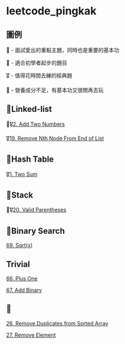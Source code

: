 # leetcode_pingkak

## 圖例

🎯 - 面試愛出的重點主題，同時也是重要的基本功

🔰 - 適合初學者起步的題目

🎖️ - 值得花時間去練的經典題

💩 - 營養成分不足，有基本功又很閒再去玩

## 🎯Linked-list
🔰🎖️[2. Add Two Numbers](https://github.com/WasabiPingKak/leetcode_pingkak/blob/main/Problems/2.%20Add%20Two%20Numbers.md)

🎖️[19. Remove Nth Node From End of List](https://github.com/WasabiPingKak/leetcode_pingkak/blob/main/Problems/19.%20Remove%20Nth%20Node%20From%20End%20of%20List.md)

## 🎯Hash Table
🎖️[1. Two Sum](https://github.com/WasabiPingKak/leetcode_pingkak/blob/main/Problems/1.%20Two%20Sum.md)

## 🎯Stack
🔰🎖️[20. Valid Parentheses](https://github.com/WasabiPingKak/leetcode_pingkak/blob/main/Problems/20.%20Valid%20Parentheses.md)

## 🎯Binary Search
[69. Sqrt(x)](https://github.com/WasabiPingKak/leetcode_pingkak/blob/main/Problems/69.%20Sqrt(x).md)

## Trivial
[66. Plus One](https://github.com/WasabiPingKak/leetcode_pingkak/blob/main/Problems/66.%20Plus%20One.md)

[67. Add Binary](https://github.com/WasabiPingKak/leetcode_pingkak/blob/main/Problems/67.%20Add%20Binary.md)

## 💩
[26. Remove Duplicates from Sorted Array](https://github.com/WasabiPingKak/leetcode_pingkak/blob/main/Problems/26.%20Remove%20Duplicates%20from%20Sorted%20Array.md)

[27. Remove Element](https://github.com/WasabiPingKak/leetcode_pingkak/blob/main/Problems/27.%20Remove%20Element.md)
